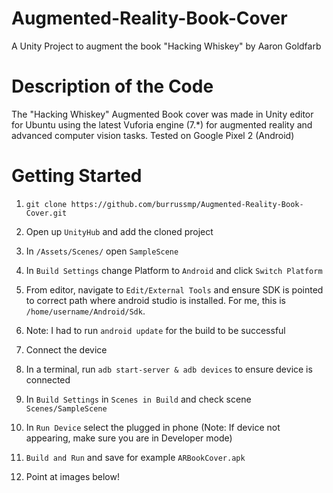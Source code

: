 # Augmented-Reality-Book-Cover
A Unity Project to augment the book "Hacking Whiskey" by Aaron Goldfarb

# Description of the Code

The "Hacking Whiskey" Augmented Book cover was made in Unity editor for Ubuntu using the latest Vuforia engine (7.*) for augmented reality and advanced computer vision tasks. Tested on Google Pixel 2 (Android)  


# Getting Started

1. ```git clone https://github.com/burrussmp/Augmented-Reality-Book-Cover.git```

2. Open up ```UnityHub``` and add the cloned project

3. In ```/Assets/Scenes/``` open ```SampleScene```

4. In ```Build Settings``` change Platform to ```Android``` and click ```Switch Platform```

5. From editor, navigate to ```Edit/External Tools``` and ensure SDK is pointed to correct path where android studio is installed. For me, this is ```/home/username/Android/Sdk```. 

6. Note: I had to run ```android update``` for the build to be successful

7. Connect the device

8. In a terminal, run ```adb start-server & adb devices``` to ensure device is connected

9. In ```Build Settings``` in ```Scenes in Build``` and check scene ```Scenes/SampleScene```

10. In ```Run Device``` select the plugged in phone (Note: If device not appearing, make sure you are in Developer mode)

11. ```Build and Run``` and save for example `ARBookCover.apk`

12. Point at images below!
